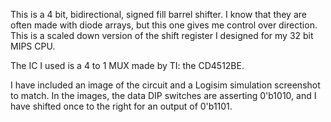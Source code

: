 This is a 4 bit, bidirectional, signed fill barrel shifter. I know that they are often made with diode arrays, but this one gives me control over direction. This is a scaled down version of the shift register I designed for my 32 bit MIPS CPU. 

The IC I used is a 4 to 1 MUX made by TI: the CD4512BE.

I have included an image of the circuit and a Logisim simulation screenshot to match. In the images, the data DIP switches are asserting 0'b1010, and I have shifted once to the right for an output of 0'b1101.
